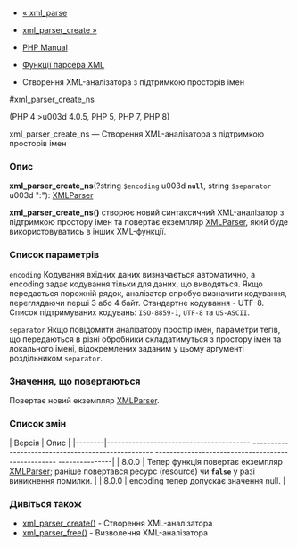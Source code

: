 - [« xml_parse](function.xml-parse.md)
- [xml_parser_create »](function.xml-parser-create.md)

- [PHP Manual](index.md)
- [Функції парсера XML](ref.xml.md)
- Створення XML-аналізатора з підтримкою просторів імен

#xml_parser_create_ns

(PHP 4 \>u003d 4.0.5, PHP 5, PHP 7, PHP 8)

xml_parser_create_ns — Створення XML-аналізатора з підтримкою просторів
імен

### Опис

**xml_parser_create_ns**(?string `$encoding` u003d **`null`**, string
`$separator` u003d ":"): [XMLParser](class.xmlparser.md)

**xml_parser_create_ns()** створює новий синтаксичний XML-аналізатор з
підтримкою простору імен та повертає екземпляр
[XMLParser](class.xmlparser.md), який буде використовуватись в інших
XML-функції.

### Список параметрів

`encoding`
Кодування вхідних даних визначається автоматично, а encoding задає
кодування тільки для даних, що виводяться. Якщо передається порожній рядок,
аналізатор спробує визначити кодування, переглядаючи перші 3 або 4
байт. Стандартне кодування - UTF-8. Список підтримуваних кодувань:
`ISO-8859-1`, `UTF-8` та `US-ASCII`.

`separator`
Якщо повідомити аналізатору простір імен, параметри тегів,
що передаються в різні обробники складатимуться з простору імен
та локального імені, відокремлених заданим у цьому аргументі роздільником
`separator`.

### Значення, що повертаються

Повертає новий екземпляр [XMLParser](class.xmlparser.md).

### Список змін

| Версія | Опис |
|--------|---------------------------------------- -------------------------------------------------- -------------------------------------------------- ---------------|
| 8.0.0 | Тепер функція повертає екземпляр [XMLParser](class.xmlparser.md); раніше повертався ресурс (resource) чи **`false`** у разі виникнення помилки. |
| 8.0.0 | encoding тепер допускає значення null. |

### Дивіться також

- [xml_parser_create()](function.xml-parser-create.md) - Створення
XML-аналізатора
- [xml_parser_free()](function.xml-parser-free.md) - Визволення
XML-аналізатора
